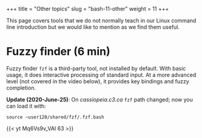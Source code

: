 +++
title = "Other topics"
slug = "bash-11-other"
weight = 11
+++

This page covers tools that we do not normally teach in our Linux command line introduction but we would
like to mention as we find them useful.

# Fuzzy finder (6 min)

Fuzzy finder `fzf` is a third-party tool, not installed by default. With basic usage, it does interactive
processing of standard input. At a more advanced level (not covered in the video below), it provides key
bindings and fuzzy completion.

**Update (2020-June-25)**: On *cassiopeia.c3.ca* `fzf` path changed; now you can load it with:

```
source ~user120/shared/fzf/.fzf.bash
```

<!-- ```sh -->
<!-- $ source /project/shared/fzf/.fzf.bash     # each user in each shell or put it into your ~/.bashrc -->
<!-- $ fzf -->
<!-- $ nano $(fzf --height 40%) -->
<!-- $ kill -9 `/bin/ps aux | fzf | awk '{print $2}'` -->
<!-- $ e `find ~/Documents/ -type f | fzf` -->
<!-- ``` -->

<!-- 11-fzf.mkv -->
{{< yt Mq6Vs9v_VAI 63 >}}

<!-- # Other advanced bash topics -->

<!-- If there is interest, we could explore some other topics: -->

<!-- <\!-- - arithmetics -\-> -->
<!-- - permissions -->
<!-- - how to control processes -->
<!-- - Homebrew if enough Macs -->
<!-- <\!-- - GNU Parallel -\-> -->
